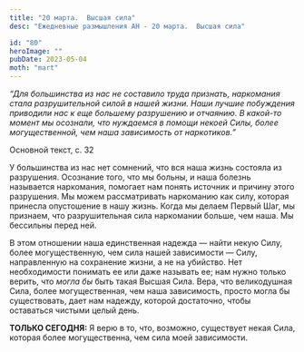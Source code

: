 ```yaml
---
title: "20 марта.  Высшая сила"
desc: "Ежедневные размышления АН - 20 марта.  Высшая сила"

id: "80"
heroImage: ""
pubDate: 2023-05-04
moth: "mart"
---
```


_“Для большинства из нас не составило труда признать, наркомания стала
разрушительной силой в нашей жизни. Наши лучшие побуждения приводили нас к еще
большему разрушению и отчаянию. В какой-то момент мы осознали, что нуждаемся в
помощи некоей Силы, более могущественной, чем наша зависимость от
наркотиков.”_

Основной текст, с. 32

У большинства из нас нет сомнений, что вся наша жизнь состояла из разрушения.
Осознание того, что мы больны, и наша болезнь называется наркомания, помогает
нам понять источник и причину этого разрушения. Мы можем рассматривать
наркоманию как силу, которая принесла опустошение в нашу жизнь. Когда мы
делаем Первый Шаг, мы признаем, что разрушительная сила наркомании больше, чем
наша. Мы бессильны перед ней.

В этом отношении наша единственная надежда — найти некую Силу, более
могущественную, чем сила нашей зависимости — Силу, направленную на сохранение
жизни, а не на убийство. Нет необходимости понимать ее или даже называть ее;
нам нужно только верить, что _могла бы_ быть такая Высшая Сила. Вера, что
великодушная Сила, более могущественная, чем наша зависимость, просто могла бы
существовать, дает нам надежду, которой достаточно, чтобы оставаться чистыми
целый день.

**ТОЛЬКО СЕГОДНЯ:** Я верю в то, что, возможно, существует некая Сила, которая
более могущественна, чем сила моей зависимости.
